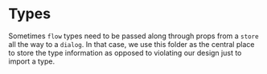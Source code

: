 # Types

Sometimes `flow` types need to be passed along through props from a `store` all the way to a `dialog`. In that case, we use this folder as the central place to store the type information as opposed to violating our design just to import a type.
